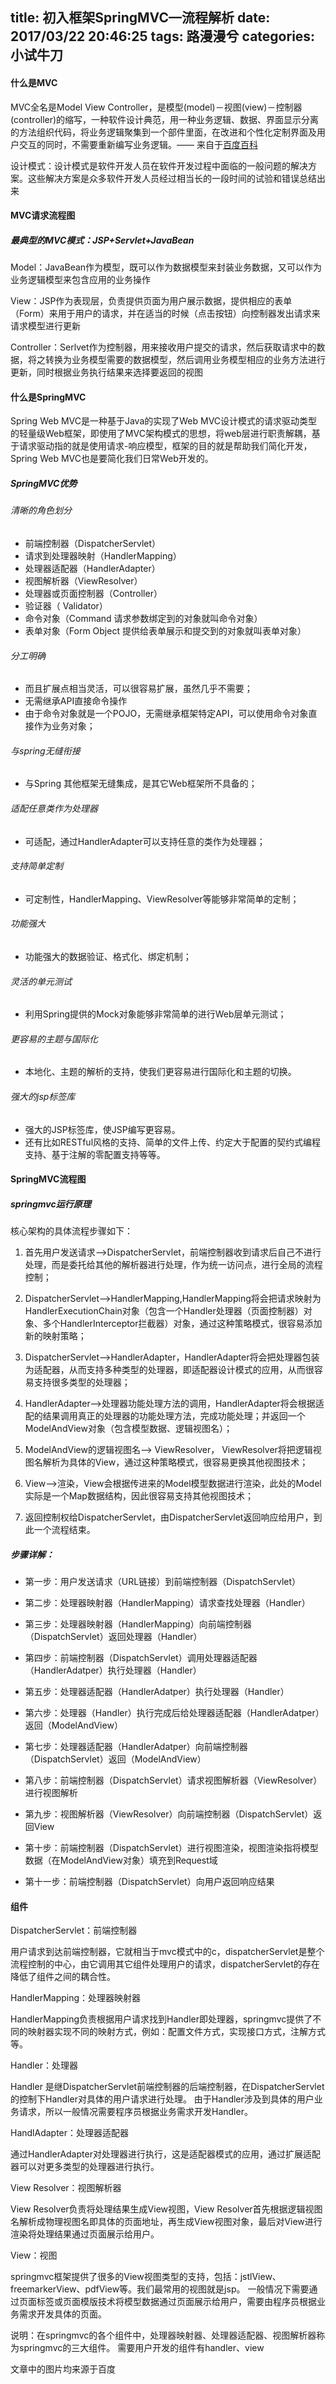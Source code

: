 title: 初入框架SpringMVC—流程解析
date: 2017/03/22  20:46:25
tags: 路漫漫兮
categories: 小试牛刀
---
#### 什么是MVC
MVC全名是Model View Controller，是模型(model)－视图(view)－控制器(controller)的缩写，一种软件设计典范，用一种业务逻辑、数据、界面显示分离的方法组织代码，将业务逻辑聚集到一个部件里面，在改进和个性化定制界面及用户交互的同时，不需要重新编写业务逻辑。—— 来自于[百度百科](https://baike.baidu.com/item/MVC框架/9241230?fr=aladdin&fromid=85990&fromtitle=MVC)

设计模式：设计模式是软件开发人员在软件开发过程中面临的一般问题的解决方案。这些解决方案是众多软件开发人员经过相当长的一段时间的试验和错误总结出来<!--more-->


#### MVC请求流程图

##### 最典型的MVC模式：JSP+Servlet+JavaBean
Model：JavaBean作为模型，既可以作为数据模型来封装业务数据，又可以作为业务逻辑模型来包含应用的业务操作

View：JSP作为表现层，负责提供页面为用户展示数据，提供相应的表单（Form）来用于用户的请求，并在适当的时候（点击按钮）向控制器发出请求来请求模型进行更新

Controller：Serlvet作为控制器，用来接收用户提交的请求，然后获取请求中的数据，将之转换为业务模型需要的数据模型，然后调用业务模型相应的业务方法进行更新，同时根据业务执行结果来选择要返回的视图

#### 什么是SpringMVC
Spring Web MVC是一种基于Java的实现了Web MVC设计模式的请求驱动类型的轻量级Web框架，即使用了MVC架构模式的思想，将web层进行职责解耦，基于请求驱动指的就是使用请求-响应模型，框架的目的就是帮助我们简化开发，Spring Web MVC也是要简化我们日常Web开发的。

##### SpringMVC优势

###### 清晰的角色划分

- 前端控制器（DispatcherServlet）
- 请求到处理器映射（HandlerMapping）
- 处理器适配器（HandlerAdapter）
- 视图解析器（ViewResolver）
- 处理器或页面控制器（Controller）
- 验证器（ Validator）
- 命令对象（Command 请求参数绑定到的对象就叫命令对象）
- 表单对象（Form Object 提供给表单展示和提交到的对象就叫表单对象）

###### 分工明确
- 而且扩展点相当灵活，可以很容易扩展，虽然几乎不需要；
- 无需继承API直接命令操作
- 由于命令对象就是一个POJO，无需继承框架特定API，可以使用命令对象直接作为业务对象；

###### 与spring无缝衔接 
- 与Spring 其他框架无缝集成，是其它Web框架所不具备的； 

###### 适配任意类作为处理器
- 可适配，通过HandlerAdapter可以支持任意的类作为处理器； 

###### 支持简单定制
- 可定制性，HandlerMapping、ViewResolver等能够非常简单的定制；

###### 功能强大
- 功能强大的数据验证、格式化、绑定机制； 

###### 灵活的单元测试
- 利用Spring提供的Mock对象能够非常简单的进行Web层单元测试； 

###### 更容易的主题与国际化
- 本地化、主题的解析的支持，使我们更容易进行国际化和主题的切换。

###### 强大的jsp标签库
- 强大的JSP标签库，使JSP编写更容易。 
- 还有比如RESTful风格的支持、简单的文件上传、约定大于配置的契约式编程支持、基于注解的零配置支持等等。

#### SpringMVC流程图

##### springmvc运行原理
核心架构的具体流程步骤如下： 

1. 首先用户发送请求——>DispatcherServlet，前端控制器收到请求后自己不进行处理，而是委托给其他的解析器进行处理，作为统一访问点，进行全局的流程控制； 

2. DispatcherServlet——>HandlerMapping,HandlerMapping将会把请求映射为HandlerExecutionChain对象（包含一个Handler处理器（页面控制器）对象、多个HandlerInterceptor拦截器）对象，通过这种策略模式，很容易添加新的映射策略； 

3. DispatcherServlet——>HandlerAdapter，HandlerAdapter将会把处理器包装为适配器，从而支持多种类型的处理器，即适配器设计模式的应用，从而很容易支持很多类型的处理器； 

4. HandlerAdapter——>处理器功能处理方法的调用，HandlerAdapter将会根据适配的结果调用真正的处理器的功能处理方法，完成功能处理；并返回一个ModelAndView对象（包含模型数据、逻辑视图名）； 

5. ModelAndView的逻辑视图名——> ViewResolver， ViewResolver将把逻辑视图名解析为具体的View，通过这种策略模式，很容易更换其他视图技术； 

6. View——>渲染，View会根据传进来的Model模型数据进行渲染，此处的Model实际是一个Map数据结构，因此很容易支持其他视图技术； 

7. 返回控制权给DispatcherServlet，由DispatcherServlet返回响应给用户，到此一个流程结束。


##### 步骤详解：
- 第一步：用户发送请求（URL链接）到前端控制器（DispatchServlet）

- 第二步：处理器映射器（HandlerMapping）请求查找处理器（Handler）

- 第三步：处理器映射器（HandlerMapping）向前端控制器（DispatchServlet）返回处理器（Handler）

- 第四步：前端控制器（DispatchServlet）调用处理器适配器（HandlerAdatper）执行处理器（Handler）

- 第五步：处理器适配器（HandlerAdatper）执行处理器（Handler）

- 第六步：处理器（Handler）执行完成后给处理器适配器（HandlerAdatper）返回（ModelAndView）

- 第七步：处理器适配器（HandlerAdatper）向前端控制器（DispatchServlet）返回（ModelAndView）

- 第八步：前端控制器（DispatchServlet）请求视图解析器（ViewResolver）进行视图解析

- 第九步：视图解析器（ViewResolver）向前端控制器（DispatchServlet）返回View

- 第十步：前端控制器（DispatchServlet）进行视图渲染，视图渲染指将模型数据（在ModelAndView对象）填充到Request域

- 第十一步：前端控制器（DispatchServlet）向用户返回响应结果

#### 组件
DispatcherServlet：前端控制器

用户请求到达前端控制器，它就相当于mvc模式中的c，dispatcherServlet是整个流程控制的中心，由它调用其它组件处理用户的请求，dispatcherServlet的存在降低了组件之间的耦合性。

HandlerMapping：处理器映射器 

HandlerMapping负责根据用户请求找到Handler即处理器，springmvc提供了不同的映射器实现不同的映射方式，例如：配置文件方式，实现接口方式，注解方式等。

Handler：处理器 

Handler 是继DispatcherServlet前端控制器的后端控制器，在DispatcherServlet的控制下Handler对具体的用户请求进行处理。 
由于Handler涉及到具体的用户业务请求，所以一般情况需要程序员根据业务需求开发Handler。

HandlAdapter：处理器适配器 

通过HandlerAdapter对处理器进行执行，这是适配器模式的应用，通过扩展适配器可以对更多类型的处理器进行执行。

View Resolver：视图解析器 

View Resolver负责将处理结果生成View视图，View Resolver首先根据逻辑视图名解析成物理视图名即具体的页面地址，再生成View视图对象，最后对View进行渲染将处理结果通过页面展示给用户。

View：视图 

springmvc框架提供了很多的View视图类型的支持，包括：jstlView、freemarkerView、pdfView等。我们最常用的视图就是jsp。 
一般情况下需要通过页面标签或页面模版技术将模型数据通过页面展示给用户，需要由程序员根据业务需求开发具体的页面。

说明：在springmvc的各个组件中，处理器映射器、处理器适配器、视图解析器称为springmvc的三大组件。 
需要用户开发的组件有handler、view

文章中的图片均来源于百度